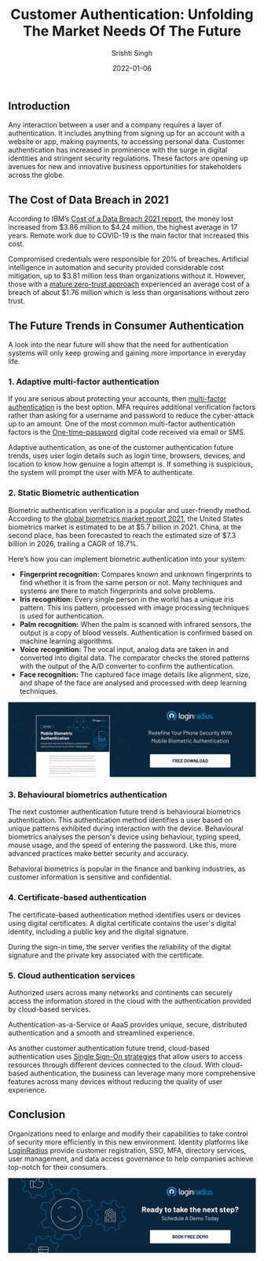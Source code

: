 ﻿---
title: "Customer Authentication: Unfolding The Market Needs Of The Future"
date: "2022-01-06"
coverImage: "auth-future.jpg"
category: ["security"]
featured: false 
author: "Srishti Singh"
description: "Consumer authentication is getting more challenging than ever. Learn how the biggest brands in the world are innovating their way through the disruption that's already underway, and get the tactics you need to deliver a seamless experience to your customers."
metadescription: "Consumer authentication has increased in prominence with the surge in digital identities. This blog unfolds the future market solutions in consumer authentication."
metatitle: "The Future Of Consumer Authentication Is Already Here"
---

## Introduction

Any interaction between a user and a company requires a layer of authentication. It includes anything from signing up for an account with a website or app, making payments, to accessing personal data. Customer authentication has increased in prominence with the surge in digital identities and stringent security regulations. These factors are opening up avenues for new and innovative business opportunities for stakeholders across the globe.


## The Cost of Data Breach in 2021

According to IBM’s [Cost of a Data Breach 2021 report](https://www.ibm.com/in-en/security/data-breach),  the money lost increased from  $3.86 million to $4.24 million, the highest average in 17 years. Remote work due to COVID-19 is the main factor that increased this cost. 

Compromised credentials were responsible for 20% of breaches. Artificial intelligence in automation and security provided considerable cost mitigation, up to $3.81 million less than organizations without it. However, those with a [mature zero-trust approach](https://www.loginradius.com/blog/identity/beginners-guide-zero-trust-security/) experienced an average cost of a breach of about $1.76 million which is less than organisations without zero trust.


## The Future Trends in Consumer Authentication 

A look into the near future will show that the need for authentication systems will only keep growing and gaining more importance in everyday life. 


### 1. Adaptive multi-factor authentication

If you are serious about protecting your accounts, then [multi-factor authentication](https://www.loginradius.com/multi-factor-authentication/) is the best option. MFA requires additional verification factors rather than asking for a username and password to reduce the cyber-attack up to an amount. One of the most common multi-factor authentication factors is the [One-time-password](https://www.loginradius.com/resource/passwordless-login-magic-link-otp-datasheet) digital code received via email or SMS. 

Adaptive authentication, as one of the customer authentication future trends, uses user login details such as login time, browsers, devices, and location to know how genuine a login attempt is. If something is suspicious, the system will prompt the user with MFA to authenticate.


### 2. Static Biometric authentication

Biometric authentication verification is a popular and user-friendly method. According to the [global biometrics market report 2021](https://www.researchandmarkets.com/reports/5141259/biometrics-global-market-trajectory-and?utm_source=GNOM&utm_medium=PressRelease&utm_code=g5nhg4&utm_campaign=1617240+-+Global+Biometrics+Market+Report+2021%3a+Market+to+Reach+%2444.1+Billion+by+2026+-+Increasing+Significance+of+Biometrics+Technology+in+Facilitating+Contactless+Passenger+Journey+Post-COVID-19+Pandemic&utm_exec=chdo54prd), the United States biometrics market is estimated to be at $5.7 billion in 2021. China, at the second place, has been forecasted to reach the estimated size of $7.3 billion in 2026, trailing a CAGR of 18.7%. 

Here’s how you can implement biometric authentication into your system: 



* **Fingerprint recognition:** Compares known and unknown fingerprints to find whether it is from the same person or not. Many techniques and systems are there to match fingerprints and solve problems. 
* **Iris recognition:** Every single person in the world has a unique iris pattern. This iris pattern, processed with image processing techniques is used for authentication.
* **Palm recognition:** When the palm is scanned with infrared sensors, the output is a copy of blood vessels. Authentication is confirmed based on machine learning algorithms.
* **Voice recognition:** The vocal input, analog data are taken in and converted into digital data. The comparator checks the stored patterns with the output of the A/D converter to confirm the authentication.
* **Face recognition:** The captured face image details like alignment, size, and shape of the face are analysed and processed with deep learning techniques.

[![bio-auth](bio-auth.png)](https://www.loginradius.com/resource/mobile-biometric-authentication-datasheet)


### 3. Behavioural biometrics authentication

The next customer authentication future trend is behavioural biometrics authentication. This authentication method identifies a user based on unique patterns exhibited during interaction with the device. Behavioural biometrics analyses the person's device using behaviour, typing speed, mouse usage, and the speed of entering the password.  Like this, more advanced practices make better security and accuracy.

Behavioral biometrics is popular in the finance and banking industries, as customer information is sensitive and confidential. 


### 4. Certificate-based authentication

The certificate-based authentication method identifies users or devices using digital certificates. A digital certificate contains the user's digital identity, including a public key and the digital signature.

During the sign-in time, the server verifies the reliability of the digital signature and the private key associated with the certificate.


### 5. Cloud authentication services

Authorized users across many networks and continents can securely access the information stored in the cloud with the authentication provided by cloud-based services.

Authentication-as-a-Service or AaaS provides unique, secure, distributed authentication and a smooth and streamlined experience.

As another customer authentication future trend, cloud-based authentication uses [Single Sign-On strategies](https://www.loginradius.com/blog/identity/sso-business-strategy/) that allow users to access resources through different devices connected to the cloud. With cloud-based authentication, the business can leverage many more comprehensive features across many devices without reducing the quality of user experience.


## Conclusion 

Organizations need to enlarge and modify their capabilities to take control of security more efficiently in this new environment. Identity platforms like [LoginRadius](https://www.loginradius.com/) provide customer registration, SSO, MFA, directory services, user management, and data access governance to help companies achieve top-notch for their consumers.


[![book-a-demo-Consultation](../../assets/book-a-demo-loginradius.png)](https://www.loginradius.com/book-a-demo/)

